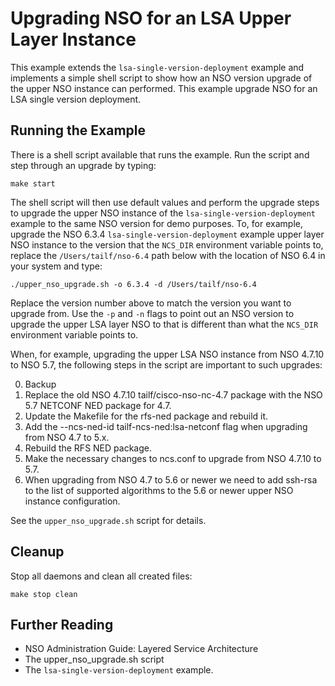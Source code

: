 Upgrading NSO for an LSA Upper Layer Instance
=============================================

This example extends the `lsa-single-version-deployment` example and implements
a simple shell script to show how an NSO version upgrade of the upper NSO
instance can performed. This example upgrade NSO for an LSA single version
deployment.

Running the Example
-------------------

There is a shell script available that runs the example. Run the script and
step through an upgrade by typing:

    make start

The shell script will then use default values and perform the upgrade steps to
upgrade the upper NSO instance of the `lsa-single-version-deployment` example
to the same NSO version for demo purposes. To, for example, upgrade the NSO
6.3.4 `lsa-single-version-deployment` example upper layer NSO instance to the
version that the `NCS_DIR` environment variable points to, replace the
`/Users/tailf/nso-6.4` path below with the location of NSO 6.4 in your
system and type:

    ./upper_nso_upgrade.sh -o 6.3.4 -d /Users/tailf/nso-6.4

Replace the version number above to match the version you want to upgrade from.
Use the `-p` and `-n` flags to point out an NSO version to upgrade the upper
LSA layer NSO to that is different than what the `NCS_DIR` environment variable
points to.

When, for example, upgrading the upper LSA NSO instance from NSO 4.7.10 to NSO
5.7, the following steps in the script are important to such upgrades:

0. Backup
1. Replace the old NSO 4.7.10 tailf/cisco-nso-nc-4.7 package with the NSO 5.7
   NETCONF NED package for 4.7.
2. Update the Makefile for the rfs-ned package and rebuild it.
3. Add the --ncs-ned-id tailf-ncs-ned:lsa-netconf flag when upgrading from NSO
   4.7 to 5.x.
4. Rebuild the RFS NED package.
5. Make the necessary changes to ncs.conf to upgrade from NSO 4.7.10 to 5.7.
6. When upgrading from NSO 4.7 to 5.6 or newer we need to add ssh-rsa to the
   list of supported algorithms to the 5.6 or newer upper NSO instance
   configuration.

See the `upper_nso_upgrade.sh` script for details.

Cleanup
-------

Stop all daemons and clean all created files:

    make stop clean

Further Reading
---------------

+ NSO Administration Guide: Layered Service Architecture
+ The upper_nso_upgrade.sh script
+ The `lsa-single-version-deployment` example.
